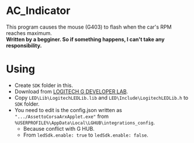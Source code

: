 # AC_Indicator
This program causes the mouse (G403) to flash when the car's RPM reaches maximum.  
**Written by a begginer. So if something happens, I can't take any responsibility.**
  
# Using
- Create `SDK` folder in this.
- Download from [LOGITECH G DEVELOPER LAB](https://www.logitechg.com/en-us/innovation/developer-lab.html).
- Copy `LED\Lib\LogitechLEDLib.lib` and `LED\Include\LogitechLEDLib.h` to `SDK` folder.
- You need to edit is the config.json written as `".../AssettoCorsaArxApplet.exe"` from `%USERPROFILE%\AppData\Local\LGHUB\integrations_config`.
  - Because conflict with G HUB. 
  - From `ledSdk.enable: true` to `ledSdk.enable: false`.
